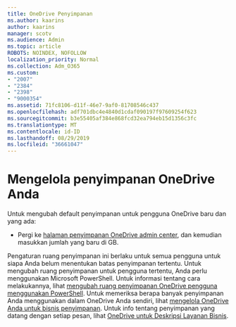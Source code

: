 ```yaml
---
title: OneDrive Penyimpanan
ms.author: kaarins
author: kaarins
manager: scotv
ms.audience: Admin
ms.topic: article
ROBOTS: NOINDEX, NOFOLLOW
localization_priority: Normal
ms.collection: Adm_O365
ms.custom:
- "2007"
- "2384"
- "2398"
- "9000354"
ms.assetid: 71fc8106-d11f-46e7-9af0-81708546c437
ms.openlocfilehash: adf701dbc4e4840d1cdaf090197f97609254f623
ms.sourcegitcommit: b3e55405af384e868fcd32ea794eb15d1356c3fc
ms.translationtype: MT
ms.contentlocale: id-ID
ms.lasthandoff: 08/29/2019
ms.locfileid: "36661047"
---
```

# <a name="manage-your-onedrive-storage"></a>Mengelola penyimpanan OneDrive Anda

Untuk mengubah default penyimpanan untuk pengguna OneDrive baru dan yang ada:
  
- Pergi ke [halaman penyimpanan OneDrive admin center](https://admin.onedrive.com/?v=StorageSettings), dan kemudian masukkan jumlah yang baru di GB.

Pengaturan ruang penyimpanan ini berlaku untuk semua pengguna untuk siapa Anda belum menentukan batas penyimpanan tertentu. Untuk mengubah ruang penyimpanan untuk pengguna tertentu, Anda perlu menggunakan Microsoft PowerShell. Untuk informasi tentang cara melakukannya, lihat [mengubah ruang penyimpanan OneDrive pengguna menggunakan PowerShell](https://go.microsoft.com/fwlink/?linkid=866402). Untuk memeriksa berapa banyak penyimpanan Anda menggunakan dalam OneDrive Anda sendiri, lihat [mengelola OneDrive Anda untuk bisnis penyimpanan](https://go.microsoft.com/fwlink/?linkid=866429). Untuk info tentang penyimpanan yang datang dengan setiap pesan, lihat [OneDrive untuk Deskripsi Layanan Bisnis](https://go.microsoft.com/fwlink/p/?LinkID=826071).
  